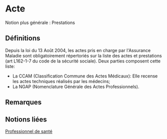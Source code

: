 # Acte 
<!-- SPDX-License-Identifier: MPL-2.0 -->

Notion plus générale : Prestations

## Définitions

Depuis la loi du 13 Août 2004, les actes pris en charge par l'Assurance Maladie sont obligatoirement répertoriés sur la liste des actes et prestations (art L162-1-7 du code de la sécurité sociale).
Deux parties composent cette liste:
- La CCAM (Classification Commune des Actes Médicaux): Elle recense les actes techniques réalisés par les médecins;
- La NGAP (Nomenclature Générale des Actes Professionnels).

## Remarques

## Notions liées

[Professionnel de santé](professionnel_de_sante.md)

